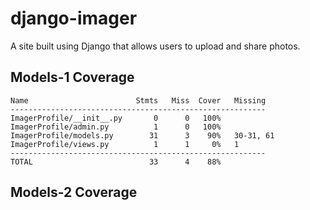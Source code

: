 # django-imager  
A site built using Django that allows users to upload and share photos.

## Models-1 Coverage

    Name                        Stmts   Miss  Cover   Missing
    ---------------------------------------------------------
    ImagerProfile/__init__.py       0      0   100%
    ImagerProfile/admin.py          1      0   100%
    ImagerProfile/models.py        31      3    90%   30-31, 61
    ImagerProfile/views.py          1      1     0%   1
    ---------------------------------------------------------
    TOTAL                          33      4    88%

## Models-2 Coverage

